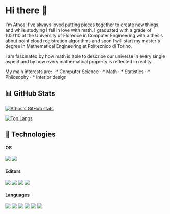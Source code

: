 # Hi there 👋
I'm Athos! I've always loved putting pieces together to create new things and while studying I fell in love with math. I graduated with a grade of 105/110 at the University of Florence in Computer Engineering with a thesis about point cloud registration algorithms and soon I will start my master's degree in Mathematical Engineering at Politecnico di Torino.

I am fascinated by how math is able to describe our universe in every single aspect and by how every mathematical property is reflected in reality.

My main interests are:
  ⋅⋅* Computer Science
  ⋅⋅* Math
  ⋅⋅* Statistics
  ⋅⋅* Philosophy
  ⋅⋅* Interior design

## 📊 GitHub Stats
[![Athos's GitHub stats](https://github-readme-stats.vercel.app/api?username=athos-innocenti&hide=prs&count_private=true&hide_border=true&show_icons=true&theme=dark)](https://github.com/anuraghazra/github-readme-stats)

[![Top Langs](https://github-readme-stats.vercel.app/api/top-langs/?username=athos-innocenti&theme=dark&layout=compact&hide_border=true&text_color=0CFE18&hide=php,scss,html,css,cmake,Makefile,Jupyter%20Notebook,Shell&langs_count=6)](https://github.com/anuraghazra/github-readme-stats)

## 🔧 Technologies
#### OS
![](https://img.shields.io/static/v1?label=OS&message=Windows&color=78FE96&style=flat&logo=windows&logoColor=white)
![](https://img.shields.io/static/v1?label=OS&message=MacOS&color=78FE96&style=flat&logo=macos&logoColor=white)
  
#### Editors
![](https://img.shields.io/static/v1?label=Code&message=PyCharm&color=78FE96&style=flat&logo=pycharm&logoColor=white)
![](https://img.shields.io/static/v1?label=Code&message=CLion&color=78FE96&style=flat&logo=clion&logoColor=white)
![](https://img.shields.io/static/v1?label=Code&message=IntelliJ+Idea&color=78FE96&style=flat&logo=intellijidea&logoColor=white)
![](https://img.shields.io/static/v1?label=Code&message=Anaconda&color=78FE96&style=flat&logo=anaconda&logoColor=white)

#### Languages
![](https://img.shields.io/static/v1?label=Code&message=C&color=78FE96&style=flat&logo=c&logoColor=white)
![](https://img.shields.io/static/v1?label=Code&message=C%2b%2b&color=78FE96&style=flat&logo=c%2b%2b&logoColor=white)
![](https://img.shields.io/static/v1?label=Code&message=Python&color=78FE96&style=flat&logo=python&logoColor=white)
![](https://img.shields.io/static/v1?label=Code&message=Java&color=78FE96&style=flat&logo=java&logoColor=white)
![](https://img.shields.io/static/v1?label=Code&message=LaTeX&color=78FE96&style=flat&logo=latex&logoColor=white)
![](https://img.shields.io/static/v1?label=Code&message=MATLAB&color=78FE96&style=flat&logo=matlab&logoColor=white)
